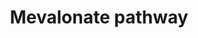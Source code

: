 ---
annotations:
- id: PW:0000248
  parent: classic metabolic pathway
  type: Pathway Ontology
  value: isoprenoid metabolic pathway
authors:
- Jacobwindsor
- Khanspers
- Mkutmon
- Egonw
- Wpblocked
- AlexanderPico
- MaintBot
description: The mevalonate pathway, also known as the isoprenoid pathway or HMG-CoA
  reductase pathway is an essential metabolic pathway present in eukaryotes, archaea,
  and some bacteria. The pathway produces two five-carbon building blocks called isopentenyl
  pyrophosphate (IPP) and dimethylallyl pyrophosphate (DMAPP), which are used to make
  isoprenoids, a diverse class of over 30,000 biomolecules such as cholesterol, vitamin
  K, coenzyme Q10, and all steroid hormones. (Wikipedia)
last-edited: 2019-10-20
organisms:
- Homo sapiens
redirect_from:
- /index.php/Pathway:WP3963
- /instance/WP3963
revision: null
schema-jsonld:
- '@context': https://schema.org/
  '@id': https://wikipathways.github.io/pathways/WP3963.html
  '@type': Dataset
  creator:
    '@type': Organization
    name: WikiPathways
  description: The mevalonate pathway, also known as the isoprenoid pathway or HMG-CoA
    reductase pathway is an essential metabolic pathway present in eukaryotes, archaea,
    and some bacteria. The pathway produces two five-carbon building blocks called
    isopentenyl pyrophosphate (IPP) and dimethylallyl pyrophosphate (DMAPP), which
    are used to make isoprenoids, a diverse class of over 30,000 biomolecules such
    as cholesterol, vitamin K, coenzyme Q10, and all steroid hormones. (Wikipedia)
  keywords:
  - (R)-5-diphosphomevalonate
  - (R)-5-phosphomevalonate
  - ACAT2
  - Acetoacetyl-CoA
  - Acetyl-CoA
  - Cholesterol
  - Dimethylallyl diphosphate
  - Dolichol
  - FDPS
  - Geranyl diphosphate
  - HMG-CoA
  - HMGCR
  - HMGCS1
  - MVD
  - MVK
  - PMVK
  - Ubiquinone
  - mevalonate
  license: CC0
  name: Mevalonate pathway
seo: CreativeWork
title: Mevalonate pathway
wpid: WP3963
---